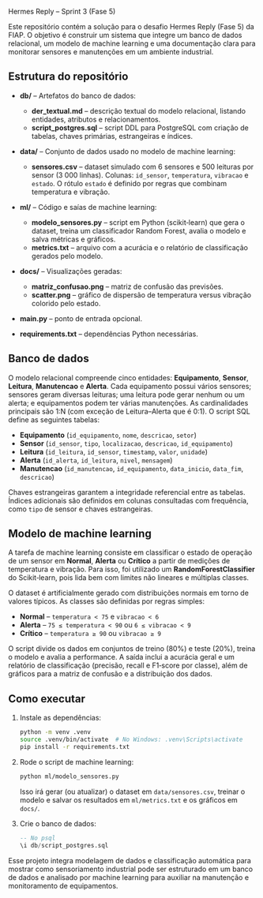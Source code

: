 Hermes Reply – Sprint 3 (Fase 5)

Este repositório contém a solução para o desafio Hermes Reply (Fase 5) da FIAP. O objetivo é construir um sistema que integre um banco de dados relacional, um modelo de machine learning e uma documentação clara para monitorar sensores e manutenções em um ambiente industrial.

## Estrutura do repositório

- **db/** – Artefatos do banco de dados:
  - **der_textual.md** – descrição textual do modelo relacional, listando entidades, atributos e relacionamentos.
  - **script_postgres.sql** – script DDL para PostgreSQL com criação de tabelas, chaves primárias, estrangeiras e índices.

- **data/** – Conjunto de dados usado no modelo de machine learning:
  - **sensores.csv** – dataset simulado com 6 sensores e 500 leituras por sensor (3 000 linhas). Colunas: `id_sensor`, `temperatura`, `vibracao` e `estado`. O rótulo `estado` é definido por regras que combinam temperatura e vibração.

- **ml/** – Código e saías de machine learning:
  - **modelo_sensores.py** – script em Python (scikit‑learn) que gera o dataset, treina um classificador Random Forest, avalia o modelo e salva métricas e gráficos.
  - **metrics.txt** – arquivo com a acurácia e o relatório de classificação gerados pelo modelo.

- **docs/** – Visualizações geradas:
  - **matriz_confusao.png** – matriz de confusão das previsões.
  - **scatter.png** – gráfico de dispersão de temperatura versus vibração colorido pelo estado.

- **main.py** – ponto de entrada opcional.
- **requirements.txt** – dependências Python necessárias.

## Banco de dados

O modelo relacional compreende cinco entidades: **Equipamento**, **Sensor**, **Leitura**, **Manutencao** e **Alerta**. Cada equipamento possui vários sensores; sensores geram diversas leituras; uma leitura pode gerar nenhum ou um alerta; e equipamentos podem ter várias manutenções. As cardinalidades principais são 1:N (com exceção de Leitura–Alerta que é 0:1). O script SQL define as seguintes tabelas:

- **Equipamento** (`id_equipamento`, `nome`, `descricao`, `setor`)
- **Sensor** (`id_sensor`, `tipo`, `localizacao`, `descricao`, `id_equipamento`)
- **Leitura** (`id_leitura`, `id_sensor`, `timestamp`, `valor`, `unidade`)
- **Alerta** (`id_alerta`, `id_leitura`, `nivel`, `mensagem`)
- **Manutencao** (`id_manutencao`, `id_equipamento`, `data_inicio`, `data_fim`, `descricao`)

Chaves estrangeiras garantem a integridade referencial entre as tabelas. Índices adicionais são definidos em colunas consultadas com frequência, como `tipo` de sensor e chaves estrangeiras.

## Modelo de machine learning

A tarefa de machine learning consiste em classificar o estado de operação de um sensor em **Normal**, **Alerta** ou **Crítico** a partir de medições de temperatura e vibração. Para isso, foi utilizado um **RandomForestClassifier** do Scikit‑learn, pois lida bem com limites não lineares e múltiplas classes.

O dataset é artificialmente gerado com distribuições normais em torno de valores típicos. As classes são definidas por regras simples:

- **Normal** – `temperatura < 75` e `vibracao < 6`
- **Alerta** – `75 ≤ temperatura < 90` ou `6 ≤ vibracao < 9`
- **Crítico** – `temperatura ≥ 90` ou `vibracao ≥ 9`

O script divide os dados em conjuntos de treino (80%) e teste (20%), treina o modelo e avalia a performance. A saída inclui a acurácia geral e um relatório de classificação (precisão, recall e F1‑score por classe), além de gráficos para a matriz de confusão e a distribuição dos dados.

## Como executar

1. Instale as dependências:

   ```bash
   python -m venv .venv
   source .venv/bin/activate  # No Windows: .venv\Scripts\activate
   pip install -r requirements.txt
   ```

2. Rode o script de machine learning:

   ```bash
   python ml/modelo_sensores.py
   ```

   Isso irá gerar (ou atualizar) o dataset em `data/sensores.csv`, treinar o modelo e salvar os resultados em `ml/metrics.txt` e os gráficos em `docs/`.

3. Crie o banco de dados:

   ```sql
   -- No psql
   \i db/script_postgres.sql
   ```

Esse projeto integra modelagem de dados e classificação automática para mostrar como sensoriamento industrial pode ser estruturado em um banco de dados e analisado por machine learning para auxiliar na manutenção e monitoramento de equipamentos.

